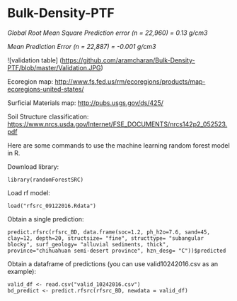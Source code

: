 # Bulk-Density-PTF

*Global Root Mean Square Prediction error (n = 22,960) = 0.13 g/cm3*

*Mean Prediction Error (n = 22,887) = -0.001 g/cm3*

![validation table]
(https://github.com/aramcharan/Bulk-Density-PTF/blob/master/Validation.JPG)

Ecoregion map: http://www.fs.fed.us/rm/ecoregions/products/map-ecoregions-united-states/

Surficial Materials map: http://pubs.usgs.gov/ds/425/

Soil Structure classification: https://www.nrcs.usda.gov/Internet/FSE_DOCUMENTS/nrcs142p2_052523.pdf

Here are some commands to use the machine learning random forest model in R.

Download library:
```
library(randomForestSRC)
```
Load rf model:
```
load("rfsrc_09122016.Rdata")
```

Obtain a single prediction: 
```
predict.rfsrc(rfsrc_BD, data.frame(soc=1.2, ph_h2o=7.6, sand=45, clay=12, depth=20, structsize= "fine", structtype= "subangular blocky", surf_geology= "alluvial sediments, thick", province="chihuahuan semi-desert province", hzn_desg= "C"))$predicted
```

Obtain a dataframe of predictions (you can use valid10242016.csv as an example):
```
valid_df <- read.csv("valid_10242016.csv")
bd_predict <- predict.rfsrc(rfsrc_BD, newdata = valid_df)
```

